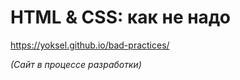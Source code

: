 # HTML & CSS: как не надо

https://yoksel.github.io/bad-practices/

_(Сайт в процессе разработки)_

